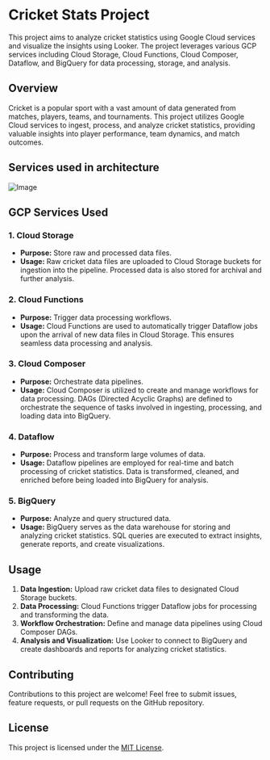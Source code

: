 # Cricket Stats Project

This project aims to analyze cricket statistics using Google Cloud services and visualize the insights using Looker. The project leverages various GCP services including Cloud Storage, Cloud Functions, Cloud Composer, Dataflow, and BigQuery for data processing, storage, and analysis.

## Overview

Cricket is a popular sport with a vast amount of data generated from matches, players, teams, and tournaments. This project utilizes Google Cloud services to ingest, process, and analyze cricket statistics, providing valuable insights into player performance, team dynamics, and match outcomes.
## Services used in architecture
![Image](https://github.com/user-attachments/assets/b523b286-f03a-404a-854c-6e9c9543116c)
## GCP Services Used

### 1. Cloud Storage

- **Purpose:** Store raw and processed data files.
- **Usage:** Raw cricket data files are uploaded to Cloud Storage buckets for ingestion into the pipeline. Processed data is also stored for archival and further analysis.

### 2. Cloud Functions

- **Purpose:** Trigger data processing workflows.
- **Usage:** Cloud Functions are used to automatically trigger Dataflow jobs upon the arrival of new data files in Cloud Storage. This ensures seamless data processing and analysis.

### 3. Cloud Composer

- **Purpose:** Orchestrate data pipelines.
- **Usage:** Cloud Composer is utilized to create and manage workflows for data processing. DAGs (Directed Acyclic Graphs) are defined to orchestrate the sequence of tasks involved in ingesting, processing, and loading data into BigQuery.

### 4. Dataflow

- **Purpose:** Process and transform large volumes of data.
- **Usage:** Dataflow pipelines are employed for real-time and batch processing of cricket statistics. Data is transformed, cleaned, and enriched before being loaded into BigQuery for analysis.

### 5. BigQuery

- **Purpose:** Analyze and query structured data.
- **Usage:** BigQuery serves as the data warehouse for storing and analyzing cricket statistics. SQL queries are executed to extract insights, generate reports, and create visualizations.

## Usage

1. **Data Ingestion:** Upload raw cricket data files to designated Cloud Storage buckets.
2. **Data Processing:** Cloud Functions trigger Dataflow jobs for processing and transforming the data.
3. **Workflow Orchestration:** Define and manage data pipelines using Cloud Composer DAGs.
4. **Analysis and Visualization:** Use Looker to connect to BigQuery and create dashboards and reports for analyzing cricket statistics.

## Contributing

Contributions to this project are welcome! Feel free to submit issues, feature requests, or pull requests on the GitHub repository.

## License

This project is licensed under the [MIT License](LICENSE).
